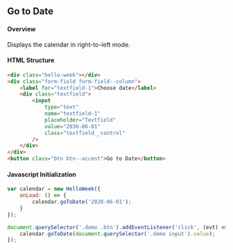 ## Go to Date

#### Overview
Displays the calendar in right-to-left mode.

#### HTML Structure
```html
<div class="hello-week"></div>
<div class="form-field form-field--column">
    <label for="textfield-1">Choose date</label>
    <div class="textfield">
        <input
            type="text"
            name="textfield-1"
            placeholder="Textfield"
            value="2030-06-01"
            class="textfield__control"
        />
    </div>
</div>
<button class="btn btn--accent">Go to Date</button>
```

#### Javascript Initialization
```js
var calendar = new HelloWeek({
    onLoad: () => {
        calendar.goToDate('2020-06-01');
    }
});

document.querySelector('.demo .btn').addEventListener('click', (evt) => {
    calendar.goToDate(document.querySelector('.demo input').value);
});
```

